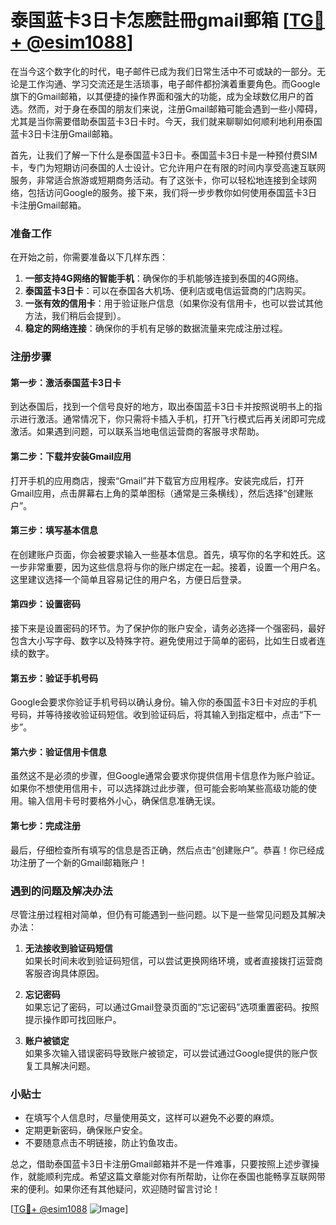 # 泰国蓝卡3日卡怎麽註冊gmail郵箱 [[TG💪+ @esim1088](https://t.me/s/esim1088)]

在当今这个数字化的时代，电子邮件已成为我们日常生活中不可或缺的一部分。无论是工作沟通、学习交流还是生活琐事，电子邮件都扮演着重要角色。而Google旗下的Gmail邮箱，以其便捷的操作界面和强大的功能，成为全球数亿用户的首选。然而，对于身在泰国的朋友们来说，注册Gmail邮箱可能会遇到一些小障碍，尤其是当你需要借助泰国蓝卡3日卡时。今天，我们就来聊聊如何顺利地利用泰国蓝卡3日卡注册Gmail邮箱。

首先，让我们了解一下什么是泰国蓝卡3日卡。泰国蓝卡3日卡是一种预付费SIM卡，专门为短期访问泰国的人士设计。它允许用户在有限的时间内享受高速互联网服务，非常适合旅游或短期商务活动。有了这张卡，你可以轻松地连接到全球网络，包括访问Google的服务。接下来，我们将一步步教你如何使用泰国蓝卡3日卡注册Gmail邮箱。

### 准备工作

在开始之前，你需要准备以下几样东西：

1. **一部支持4G网络的智能手机**：确保你的手机能够连接到泰国的4G网络。
2. **泰国蓝卡3日卡**：可以在泰国各大机场、便利店或电信运营商的门店购买。
3. **一张有效的信用卡**：用于验证账户信息（如果你没有信用卡，也可以尝试其他方法，我们稍后会提到）。
4. **稳定的网络连接**：确保你的手机有足够的数据流量来完成注册过程。

### 注册步骤

#### 第一步：激活泰国蓝卡3日卡

到达泰国后，找到一个信号良好的地方，取出泰国蓝卡3日卡并按照说明书上的指示进行激活。通常情况下，你只需将卡插入手机，打开飞行模式后再关闭即可完成激活。如果遇到问题，可以联系当地电信运营商的客服寻求帮助。

#### 第二步：下载并安装Gmail应用

打开手机的应用商店，搜索“Gmail”并下载官方应用程序。安装完成后，打开Gmail应用，点击屏幕右上角的菜单图标（通常是三条横线），然后选择“创建账户”。

#### 第三步：填写基本信息

在创建账户页面，你会被要求输入一些基本信息。首先，填写你的名字和姓氏。这一步非常重要，因为这些信息将与你的账户绑定在一起。接着，设置一个用户名。这里建议选择一个简单且容易记住的用户名，方便日后登录。

#### 第四步：设置密码

接下来是设置密码的环节。为了保护你的账户安全，请务必选择一个强密码，最好包含大小写字母、数字以及特殊字符。避免使用过于简单的密码，比如生日或者连续的数字。

#### 第五步：验证手机号码

Google会要求你验证手机号码以确认身份。输入你的泰国蓝卡3日卡对应的手机号码，并等待接收验证码短信。收到验证码后，将其输入到指定框中，点击“下一步”。

#### 第六步：验证信用卡信息

虽然这不是必须的步骤，但Google通常会要求你提供信用卡信息作为账户验证。如果你不想使用信用卡，可以选择跳过此步骤，但可能会影响某些高级功能的使用。输入信用卡号时要格外小心，确保信息准确无误。

#### 第七步：完成注册

最后，仔细检查所有填写的信息是否正确，然后点击“创建账户”。恭喜！你已经成功注册了一个新的Gmail邮箱账户！

### 遇到的问题及解决办法

尽管注册过程相对简单，但仍有可能遇到一些问题。以下是一些常见问题及其解决办法：

1. **无法接收到验证码短信**  
   如果长时间未收到验证码短信，可以尝试更换网络环境，或者直接拨打运营商客服咨询具体原因。

2. **忘记密码**  
   如果忘记了密码，可以通过Gmail登录页面的“忘记密码”选项重置密码。按照提示操作即可找回账户。

3. **账户被锁定**  
   如果多次输入错误密码导致账户被锁定，可以尝试通过Google提供的账户恢复工具解决问题。

### 小贴士

- 在填写个人信息时，尽量使用英文，这样可以避免不必要的麻烦。
- 定期更新密码，确保账户安全。
- 不要随意点击不明链接，防止钓鱼攻击。

总之，借助泰国蓝卡3日卡注册Gmail邮箱并不是一件难事，只要按照上述步骤操作，就能顺利完成。希望这篇文章能对你有所帮助，让你在泰国也能畅享互联网带来的便利。如果你还有其他疑问，欢迎随时留言讨论！

[[TG💪+ @esim1088](https://t.me/s/esim1088) ![Image](https://i.postimg.cc/4NQfJmqS/Snipaste-2025-05-13-00-14-12.png)]
